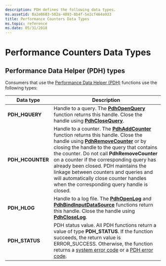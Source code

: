 ```yaml
---
description: PDH defines the following data types.
ms.assetid: 8a2e8683-502a-4893-8b4f-5e2cf464a933
title: Performance Counters Data Types
ms.topic: reference
ms.date: 05/31/2018
---
```


# Performance Counters Data Types

## Performance Data Helper (PDH) types

Consumers that use the [Performance Data Helper (PDH)](using-the-pdh-functions-to-consume-counter-data.md) functions use the following types:

| Data type | Description
|-----------|------------
| **PDH\_HQUERY**   | Handle to a query. The [**PdhOpenQuery**](/windows/win32/api/pdh/nf-pdh-pdhopenqueryw) function returns this handle. Close the handle using [**PdhCloseQuery**](/windows/win32/api/pdh/nf-pdh-pdhclosequery).
| **PDH\_HCOUNTER** | Handle to a counter. The [**PdhAddCounter**](/windows/win32/api/pdh/nf-pdh-pdhaddcounterw) function returns this handle. Close the handle using [**PdhRemoveCounter**](/windows/win32/api/pdh/nf-pdh-pdhremovecounter) or by closing the handle to the query that contains the counter. Do not call **PdhRemoveCounter** on a counter if the corresponding query has already been closed. PDH maintains the linkage between counters and queries and will automatically close counter handles when the corresponding query handle is closed.
| **PDH\_HLOG**     | Handle to a log file. The [**PdhOpenLog**](/windows/desktop/api/Pdh/nf-pdh-pdhopenloga) and [**PdhBindInputDataSource**](/windows/desktop/api/Pdh/nf-pdh-pdhbindinputdatasourcea) functions return this handle. Close the handle using [**PdhCloseLog**](/windows/win32/api/pdh/nf-pdh-pdhcloselog).
| **PDH\_STATUS**   | PDH status value. All PDH functions return a value of type **PDH\_STATUS**. If the function succeeds, the return value is ERROR\_SUCCESS. Otherwise, the function returns a [system error code](/windows/desktop/Debug/system-error-codes) or a [PDH error code](pdh-error-codes.md).
